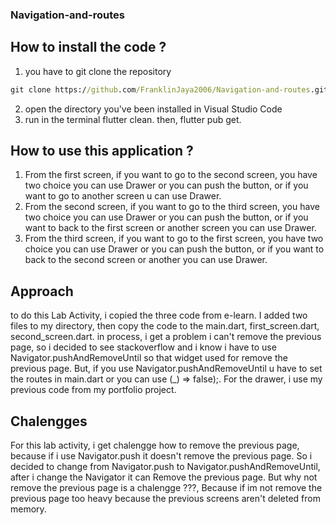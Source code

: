 ### Navigation-and-routes

## How to install the code ?

1. you have to git clone the repository
``` cmd
git clone https://github.com/FranklinJaya2006/Navigation-and-routes.git
```
2. open the directory you've been installed in Visual Studio Code
3. run in the terminal flutter clean. then, flutter pub get.

## How to use this application ?

1. From the first screen, if you want to go to the second screen, you have two choice you can use Drawer or you can push the button, or if you want to go to another screen u can use Drawer.
2. From the second screen, if you want to go to the third screen, you have two choice you can use Drawer or you can push the button, or if you want to back to the first screen or another screen you can use Drawer.
3. From the third screen, if you want to go to the first screen, you have two choice you can use Drawer or you can push the button, or if you want to back to the second screen or another you can use Drawer.
   
## Approach

to do this Lab Activity, i copied the three code from e-learn. I added two files to my directory, then copy the code to the main.dart, first_screen.dart, second_screen.dart. in process, i get a problem i can't remove the previous page, so i decided to see stackoverflow and i know i have to use Navigator.pushAndRemoveUntil so that widget used for remove the previous page. But, if you use Navigator.pushAndRemoveUntil u have to set the routes in main.dart or you can use (_) => false);. For the drawer, i use my previous code from my portfolio project.

## Chalengges

For this lab activity, i get chalengge how to remove the previous page, because if i use Navigator.push it doesn't remove the previous page. So i decided to change from Navigator.push to Navigator.pushAndRemoveUntil, after i change the Navigator it can Remove the previous page. But why not remove the previous page is a chalengge ???, Because if im not remove the previous page too heavy because the previous screens aren't deleted from memory.
